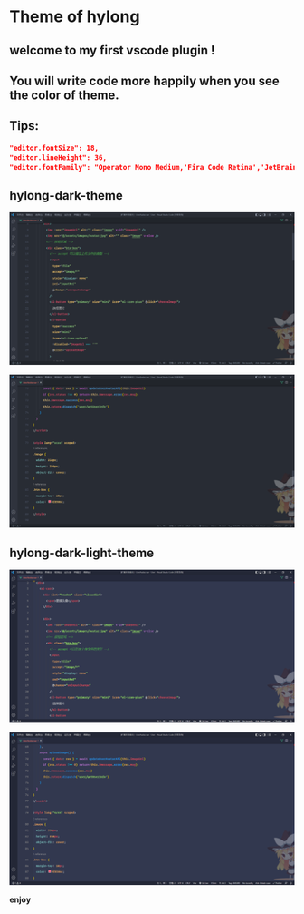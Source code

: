 # Theme of hylong

## welcome to my first vscode plugin !

## You will write code more happily when you see the color of theme.

## Tips:

```json
"editor.fontSize": 18,
"editor.lineHeight": 36,
"editor.fontFamily": "Operator Mono Medium,'Fira Code Retina','JetBrains Mono'",
```

## hylong-dark-theme

![dark_01](https://github.com/dragon-hyl/vscode-theme/raw/main/images/dark_01.png)

![dark_02](https://github.com/dragon-hyl/vscode-theme/raw/main/images/dark_02.png)

## hylong-dark-light-theme

![light_01](./images/light_01.png)

![light_02](./images/light_02.png)

**enjoy**
